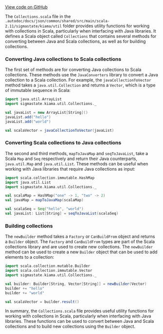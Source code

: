 [View code on GitHub](sigmastate-interpreterhttps://github.com/ScorexFoundation/sigmastate-interpreter/.autodoc/docs/json/common/shared/src/main/scala-2.11/sigmastate/kiama)

The `Collections.scala` file in the `.autodoc/docs/json/common/shared/src/main/scala-2.11/sigmastate/kiama/util` folder provides utility functions for working with collections in Scala, particularly when interfacing with Java libraries. It defines a Scala object called `Collections` that contains several methods for converting between Java and Scala collections, as well as for building collections.

### Converting Java collections to Scala collections

The first set of methods are for converting Java collections to Scala collections. These methods use the `JavaConverters` library to convert a Java collection to a Scala collection. For example, the `javaCollectionToVector` method takes a `java.util.Collection` and returns a `Vector`, which is a type of immutable sequence in Scala:

```scala
import java.util.ArrayList
import sigmastate.kiama.util.Collections._

val javaList = new ArrayList[String]()
javaList.add("hello")
javaList.add("world")

val scalaVector = javaCollectionToVector(javaList)
```

### Converting Scala collections to Java collections

The second and third methods, `mapToJavaMap` and `seqToJavaList`, take a Scala `Map` and `Seq` respectively and return their Java counterparts, `java.util.Map` and `java.util.List`. These methods can be useful when working with Java libraries that require Java collections as input:

```scala
import scala.collection.immutable.HashMap
import java.util.List
import sigmastate.kiama.util.Collections._

val scalaMap = HashMap("one" -> 1, "two" -> 2)
val javaMap = mapToJavaMap(scalaMap)

val scalaSeq = Seq("hello", "world")
val javaList: List[String] = seqToJavaList(scalaSeq)
```

### Building collections

The `newBuilder` method takes a `Factory` or `CanBuildFrom` object and returns a `Builder` object. The `Factory` and `CanBuildFrom` types are part of the Scala collections library and are used to create new collections. The `newBuilder` method can be used to create a new `Builder` object that can be used to add elements to a collection:

```scala
import scala.collection.mutable.Builder
import scala.collection.immutable.Vector
import sigmastate.kiama.util.Collections._

val builder: Builder[String, Vector[String]] = newBuilder(Vector)
builder += "hello"
builder += "world"

val scalaVector = builder.result()
```

In summary, the `Collections.scala` file provides useful utility functions for working with collections in Scala, particularly when interfacing with Java libraries. These functions can be used to convert between Java and Scala collections and to build new collections using the `Builder` object.
